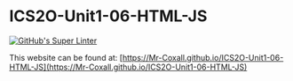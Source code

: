 # ICS2O-Unit1-06-HTML-JS
[![GitHub's Super Linter](https://github.com/Mr-Coxall/ICS2O-Unit1-06-HTML-JS/workflows/GitHub's%20Super%20Linter/badge.svg)](https://github.com/Mr-Coxall/ICS2O-Unit1-06-HTML-JS/actions)

This website can be found at: [https://Mr-Coxall.github.io/ICS2O-Unit1-06-HTML-JS](https://Mr-Coxall.github.io/ICS2O-Unit1-06-HTML-JS)